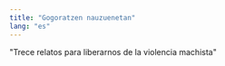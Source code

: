 ```yaml
---
title: "Gogoratzen nauzuenetan"
lang: "es"
---
```


"Trece relatos para liberarnos de la violencia machista"

